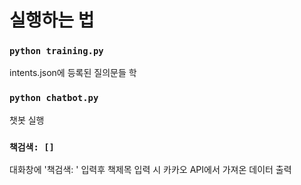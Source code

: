 # 실행하는 법


### `python training.py`

intents.json에 등록된 질의문들 학

### `python chatbot.py`

챗봇 실행

### `책검색: []`

대화창에 '책검색: ' 입력후 책제목 입력 시 카카오 API에서 가져온 데이터 출력
